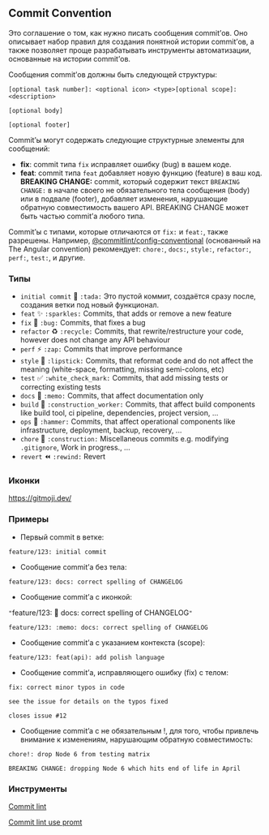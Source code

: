 ## Commit Convention
Это соглашение о том, как нужно писать сообщения commit’ов. Оно описывает набор правил для создания понятной истории commit’ов, 
а также позволяет проще разрабатывать инструменты автоматизации, основанные на истории commit’ов.

Сообщения commit’ов должны быть следующей структуры:
```
[optional task number]: <optional icon> <type>[optional scope]: <description>

[optional body]

[optional footer]
```

Commit’ы могут содержать следующие структурные элементы для сообщений:

- **fix**: commit типа `fix` исправляет ошибку (bug) в вашем коде.
- **feat**: commit типа `feat` добавляет новую функцию (feature) в ваш код.
**BREAKING CHANGE:** commit, который содержит текст `BREAKING CHANGE:` в начале своего не обязательного тела сообщения (body) или в подвале (footer), добавляет изменения, нарушающие обратную совместимость вашего API.
BREAKING CHANGE может быть частью commit’а любого типа.

Commit’ы с типами, которые отличаются от `fix:` и `feat:`, также разрешены.
Например, [@commitlint/config-conventional](https://github.com/conventional-changelog/commitlint/tree/master/%40commitlint/config-conventional) (основанный на The Angular convention) рекомендует: `chore:`, `docs:`, `style:`, `refactor:`, `perf:`, `test:`, и другие.

### Типы
* `initial commit` :tada: `:tada:` Это пустой коммит, создаётся сразу после, создания ветки под новый функционал.
* `feat` :sparkles: `:sparkles:` Commits, that adds or remove a new feature
* `fix` :bug: `:bug:` Commits, that fixes a bug
* `refactor` :recycle: `:recycle:` Commits, that rewrite/restructure your code, however does not change any API behaviour
* `perf` :zap: `:zap:` Commits that improve performance
* `style` :lipstick: `:lipstick:` Commits, that reformat code and do not affect the meaning (white-space, formatting, missing semi-colons, etc)
* `test` :white_check_mark: `:white_check_mark:` Commits, that add missing tests or correcting existing tests
* `docs` :memo: `:memo:` Commits, that affect documentation only
* `build` :construction_worker: `:construction_worker:` Commits, that affect build components like build tool, ci pipeline, dependencies, project version, ...
* `ops` :hammer: `:hammer:` Commits, that affect operational components like infrastructure, deployment, backup, recovery, ...
* `chore` :construction: `:construction:` Miscellaneous commits e.g. modifying `.gitignore`, Work in progress., ...
* `revert` :rewind: `:rewind:` Revert

### Иконки
https://gitmoji.dev/

### Примеры
- Первый commit в ветке:
```  
feature/123: initial commit
```
  
- Сообщение commit’а без тела:
```  
feature/123: docs: correct spelling of CHANGELOG
```

- Сообщение commit’а с иконкой:
  
`"`feature/123: :memo: docs: correct spelling of CHANGELOG`"`
```  
feature/123: :memo: docs: correct spelling of CHANGELOG
```



- Сообщение commit’а с указанием контекста (scope):

```
feature/123: feat(api): add polish language
```

- Сообщение commit’а, исправляющего ошибку (fix) с телом:
  
```
fix: correct minor typos in code

see the issue for details on the typos fixed

closes issue #12
```

- Сообщение commit’a с не обязательным !, для того, чтобы привлечь внимание к изменениям, нарушающим обратную совместимость:
  
```
chore!: drop Node 6 from testing matrix

BREAKING CHANGE: dropping Node 6 which hits end of life in April
```

### Инструменты
[Commit lint](https://commitlint.js.org/reference/cli)

[Commit lint use promt](https://commitlint.js.org/guides/use-prompt)

